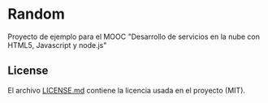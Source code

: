 # Random

Proyecto de ejemplo para el MOOC "Desarrollo de servicios en la nube con HTML5, Javascript y node.js"

## License

El archivo [LICENSE.md](LICENSE.md) contiene la licencia usada en el proyecto (MIT).